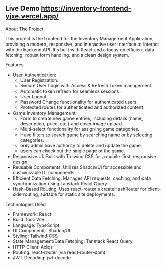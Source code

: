 Live Demo <https://inventory-frontend-yjxe.vercel.app/>
- 

About The Project


This project is the frontend for the Inventory Management Application, providing a modern, responsive, and interactive user interface to interact with the backend API. It's built with React and a focus on efficient data fetching, robust form handling, and a clean design system.

Features

- User Authentication:
	- User Registration.
	- Secure User Login with Access & Refresh Token management.
	- Automatic token refresh for seamless sessions.
	- User Logout.
	- Password Change functionality for authenticated users.
	- Protected routes for authenticated and authorized content.
- Game Inventory Management:
	- Form to create new game entries, including details (name, description, price, etc.) and cover image upload.
	- Multi-select functionality for assigning game categories.
	- Have filters to search game by searching name or by selecting categories.
  - only admin have authority to delete and update the game.
  - users can check out the single page of the game.
- Responsive UI: Built with Tailwind CSS for a mobile-first, responsive design.
- Reusable Components: Utilizes Shadcn/UI for accessible and customizable UI components.
- Efficient Data Fetching: Manages API requests, caching, and data synchronization using Tanstack React Query.
- Hash-Based Routing: Uses react-router's createHashRouter for client-side routing, suitable for static site deployments.

Technologies Used

- Framework: React
- Build Tool: Vite
- Language: TypeScript
- UI Components: Shadcn/UI
- Styling: Tailwind CSS
- State Management/Data Fetching: Tanstack React Query
- HTTP Client: Axios
- Routing: react-router (via react-router-dom)
- JWT Decoding: jwt-decode
